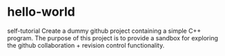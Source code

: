 # hello-world
self-tutorial
Create a dummy github project containing a simple C++ program.  The purpose of this project is to provide a sandbox for exploring the github collaboration + revision control functionality.

